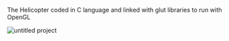 
The Helicopter coded in C language and linked with glut libraries to run with OpenGL

![untitled project](https://user-images.githubusercontent.com/20632410/53711427-af678100-3e07-11e9-8926-6fe218b415b0.gif)

